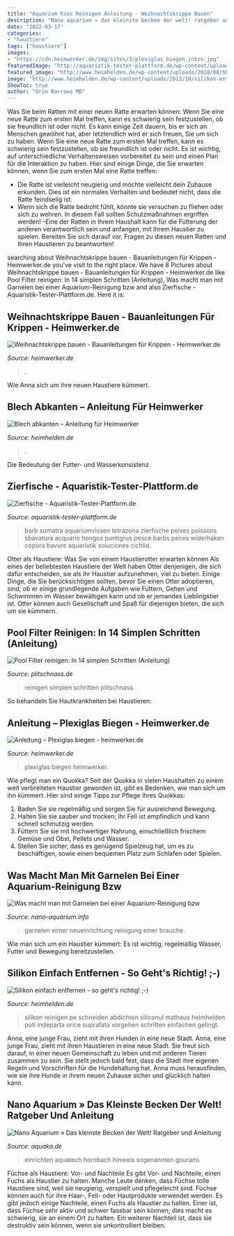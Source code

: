 ```yaml
---
title: "Aquarium Kies Reinigen Anleitung - Weihnachtskrippe Bauen"
description: "Nano aquarium » das kleinste becken der welt! ratgeber und anleitung"
date: "2022-03-17"
categories:
- "haustiere"
tags: ["haustiere"]
images:
- "https://cdn.heimwerker.de/img/sites/3/plexiglas_biegen_intro.jpg"
featuredImage: "http://aquaristik-tester-plattform.de/wp-content/uploads/2020/11/portrait-of-aquarium-fish-sumatra-barb-puntigrus-tetrazona-in-aquarium-1024x682.jpg"
featured_image: "http://www.heimhelden.de/wp-content/uploads/2018/08/hh-blech-abkanten-159066851-600x400.jpg"
image: "http://www.heimhelden.de/wp-content/uploads/2013/10/silikon-entfernen-600x400.jpg"
ShowToc: true
author: "Orin Barrows MD"
---
```



Was Sie beim Ratten mit einer neuen Ratte erwarten können: Wenn Sie eine neue Ratte zum ersten Mal treffen, kann es schwierig sein festzustellen, ob sie freundlich ist oder nicht. Es kann einige Zeit dauern, bis er sich an Menschen gewöhnt hat, aber letztendlich wird er sich freuen, Sie um sich zu haben.
Wenn Sie eine neue Ratte zum ersten Mal treffen, kann es schwierig sein festzustellen, ob sie freundlich ist oder nicht. Es ist wichtig, auf unterschiedliche Verhaltensweisen vorbereitet zu sein und einen Plan für die Interaktion zu haben. Hier sind einige Dinge, die Sie erwarten können, wenn Sie zum ersten Mal eine Ratte treffen:
- Die Ratte ist vielleicht neugierig und möchte vielleicht dein Zuhause erkunden. Dies ist ein normales Verhalten und bedeutet nicht, dass die Ratte feindselig ist.
- Wenn sich die Ratte bedroht fühlt, könnte sie versuchen zu fliehen oder sich zu wehren. In diesem Fall sollten Schutzmaßnahmen ergriffen werden!
-Eine der Ratten in Ihrem Haushalt kann für die Fütterung der anderen verantwortlich sein und anfangen, mit Ihrem Haustier zu spielen. Bereiten Sie sich darauf vor, Fragen zu diesen neuen Ratten und Ihren Haustieren zu beantworten!

	

		
searching about Weihnachtskrippe bauen - Bauanleitungen für Krippen - Heimwerker.de you've visit to the right place. We have 8 Pictures about Weihnachtskrippe bauen - Bauanleitungen für Krippen - Heimwerker.de like Pool Filter reinigen: In 14 simplen Schritten (Anleitung), Was macht man mit Garnelen bei einer Aquarium-Reinigung bzw and also Zierfische - Aquaristik-Tester-Plattform.de. Here it is:
		
    
## Weihnachtskrippe Bauen - Bauanleitungen Für Krippen - Heimwerker.de

<img loading=lazy src="https://cdn.heimwerker.de/img/sites/3/krippe-0.jpg" onerror="this.onerror=null;this.src='https://tse1.mm.bing.net/th?id=OIP.Asmat0156xxUCS0SL4JzDwAAAA&amp;pid=15.1';" alt="Weihnachtskrippe bauen - Bauanleitungen für Krippen - Heimwerker.de">

_Source: heimwerker.de_

>. 

	

Wie Anna sich um ihre neuen Haustiere kümmert.

    
## Blech Abkanten – Anleitung Für Heimwerker

<img loading=lazy src="http://www.heimhelden.de/wp-content/uploads/2018/08/hh-blech-abkanten-159066851-600x400.jpg" onerror="this.onerror=null;this.src='https://tse2.mm.bing.net/th?id=OIP.GJrF856lRXOg613gaM1MuwHaE8&amp;pid=15.1';" alt="Blech abkanten – Anleitung für Heimwerker">

_Source: heimhelden.de_

>. 

	

Die Bedeutung der Futter- und Wasserkonsistenz

    
## Zierfische - Aquaristik-Tester-Plattform.de

<img loading=lazy src="http://aquaristik-tester-plattform.de/wp-content/uploads/2020/11/portrait-of-aquarium-fish-sumatra-barb-puntigrus-tetrazona-in-aquarium-1024x682.jpg" onerror="this.onerror=null;this.src='https://tse2.mm.bing.net/th?id=OIP.FAyLWO3E22rVAhZpGfvQ-AHaE7&amp;pid=15.1';" alt="Zierfische - Aquaristik-Tester-Plattform.de">

_Source: aquaristik-tester-plattform.de_

>barb sumatra aquariumvissen tetrazona zierfische peixes poissons sbavatura acquario hongos puntigrus pesce barbs peces widerhaken copora bavure aquaristik soluciones cichlid. 

	

Otter als Haustiere: Was Sie von einem Haustierotter erwarten können
Als eines der beliebtesten Haustiere der Welt haben Otter denjenigen, die sich dafür entscheiden, sie als ihr Haustier aufzunehmen, viel zu bieten. Einige Dinge, die Sie berücksichtigen sollten, bevor Sie einen Otter adoptieren, sind, ob er einige grundlegende Aufgaben wie Füttern, Gehen und Schwimmen im Wasser bewältigen kann und ob er jemandes Lieblingstier ist. Otter können auch Gesellschaft und Spaß für diejenigen bieten, die sich um sie kümmern.

    
## Pool Filter Reinigen: In 14 Simplen Schritten (Anleitung)

<img loading=lazy src="https://plitschnass.de/wp-content/uploads/2020/12/Schnell-und-einfach-den-Pool-Filter-reinigen-01-scaled.jpg" onerror="this.onerror=null;this.src='https://tse2.mm.bing.net/th?id=OIP.jpGhYZC7Ovog8jhq7noqUgHaEW&amp;pid=15.1';" alt="Pool Filter reinigen: In 14 simplen Schritten (Anleitung)">

_Source: plitschnass.de_

>reinigen simplen schritten plitschnass. 

	

So behandeln Sie Hautkrankheiten bei Haustieren:

    
## Anleitung – Plexiglas Biegen - Heimwerker.de

<img loading=lazy src="https://cdn.heimwerker.de/img/sites/3/plexiglas_biegen_intro.jpg" onerror="this.onerror=null;this.src='https://tse4.mm.bing.net/th?id=OIP.LtgTv4XIiYP0i-zD3iaptQHaCp&amp;pid=15.1';" alt="Anleitung – Plexiglas biegen - heimwerker.de">

_Source: heimwerker.de_

>plexiglas biegen heimwerker. 

	

Wie pflegt man ein Quokka?
Seit der Quokka in vielen Haushalten zu einem weit verbreiteten Haustier geworden ist, gibt es Bedenken, wie man sich um ihn kümmert. Hier sind einige Tipps zur Pflege Ihres Quokkas:
1. Baden Sie sie regelmäßig und sorgen Sie für ausreichend Bewegung.
2. Halten Sie sie sauber und trocken; Ihr Fell ist empfindlich und kann schnell schmutzig werden.
3. Füttern Sie sie mit hochwertiger Nahrung, einschließlich frischem Gemüse und Obst, Pellets und Wasser.
4. Stellen Sie sicher, dass es genügend Spielzeug hat, um es zu beschäftigen, sowie einen bequemen Platz zum Schlafen oder Spielen.

    
## Was Macht Man Mit Garnelen Bei Einer Aquarium-Reinigung Bzw

<img loading=lazy src="http://www.nano-aquarium.info/wp-content/uploads/2011/12/red-fire-sakura-eimer-1024x682.jpg" onerror="this.onerror=null;this.src='https://tse2.mm.bing.net/th?id=OIP.G5ld74Yr0N65OWLXuDgvvQHaE7&amp;pid=15.1';" alt="Was macht man mit Garnelen bei einer Aquarium-Reinigung bzw">

_Source: nano-aquarium.info_

>garnelen eimer neueinrichtung reinigung einer brauche. 

	

Wie man sich um ein Haustier kümmert: Es ist wichtig, regelmäßig Wasser, Futter und Bewegung bereitzustellen.

    
## Silikon Einfach Entfernen - So Geht&#039;s Richtig! ;-)

<img loading=lazy src="http://www.heimhelden.de/wp-content/uploads/2013/10/silikon-entfernen-600x400.jpg" onerror="this.onerror=null;this.src='https://tse4.mm.bing.net/th?id=OIP.29nco1fIhc4smuMsgiyPoAHaE8&amp;pid=15.1';" alt="Silikon einfach entfernen - so geht&#039;s richtig! ;-)">

_Source: heimhelden.de_

>silikon reinigen pe schneiden abdichten siliconul mathaus heimhelden poti indeparta orice suprafata vorgehen schritten einfachen gelingt. 

	

Anna, eine junge Frau, zieht mit ihren Hunden in eine neue Stadt.
Anna, eine junge Frau, zieht mit ihren Haustieren in eine neue Stadt. Sie freut sich darauf, in einer neuen Gemeinschaft zu leben und mit anderen Tieren zusammen zu sein. Sie stellt jedoch bald fest, dass die Stadt ihre eigenen Regeln und Vorschriften für die Hundehaltung hat. Anna muss herausfinden, wie sie ihre Hunde in ihrem neuen Zuhause sicher und glücklich halten kann.

    
## Nano Aquarium » Das Kleinste Becken Der Welt! Ratgeber Und Anleitung

<img loading=lazy src="https://www.aquaka.de/wp-content/uploads/Nano-Aquarium-3-650x433.jpg" onerror="this.onerror=null;this.src='https://tse4.mm.bing.net/th?id=OIP.AXc_BzdmvM6OmSZguAAdQgHaE7&amp;pid=15.1';" alt="Nano Aquarium » Das kleinste Becken der Welt! Ratgeber und Anleitung">

_Source: aquaka.de_

>einrichten aquatech hornbach hinweis sogenannten gourami. 

	

Füchse als Haustiere: Vor- und Nachteile
Es gibt Vor- und Nachteile, einen Fuchs als Haustier zu halten. Manche Leute denken, dass Füchse tolle Haustiere sind, weil sie neugierig, verspielt und pflegeleicht sind. Füchse können auch für ihre Haar-, Fell- oder Hautprodukte verwendet werden. Es gibt jedoch einige Nachteile, einen Fuchs als Haustier zu halten. Einer ist, dass Füchse sehr aktiv und schwer fassbar sein können; dies macht es schwierig, sie an einem Ort zu halten. Ein weiterer Nachteil ist, dass sie destruktiv sein können, wenn sie unkontrolliert bleiben.

